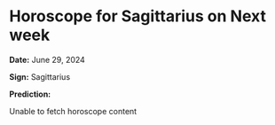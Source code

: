 # Horoscope for Sagittarius on Next week

**Date:** June 29, 2024

**Sign:** Sagittarius

**Prediction:**

Unable to fetch horoscope content
